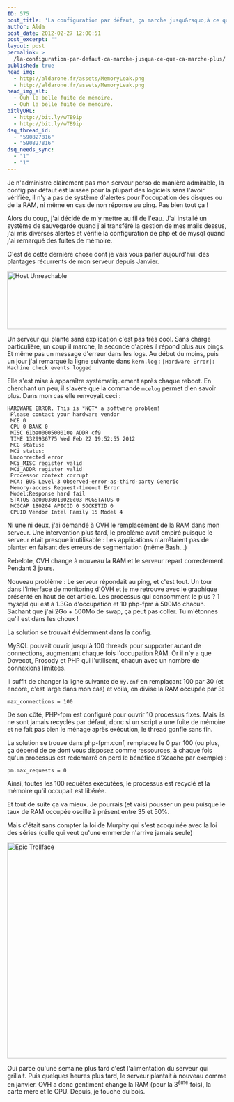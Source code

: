 ```yaml
---
ID: 575
post_title: 'La configuration par défaut, ça marche jusqu&rsquo;à ce que ça marche plus'
author: Alda
post_date: 2012-02-27 12:00:51
post_excerpt: ""
layout: post
permalink: >
  /la-configuration-par-defaut-ca-marche-jusqua-ce-que-ca-marche-plus/
published: true
head_img:
  - http://aldarone.fr/assets/MemoryLeak.png
  - http://aldarone.fr/assets/MemoryLeak.png
head_img_alt:
  - Ouh la belle fuite de mémoire.
  - Ouh la belle fuite de mémoire.
bitlyURL:
  - http://bit.ly/wTB9ip
  - http://bit.ly/wTB9ip
dsq_thread_id:
  - "590827816"
  - "590827816"
dsq_needs_sync:
  - "1"
  - "1"
---
```

<p>Je n'administre clairement pas mon serveur perso de manière admirable, la config par défaut est laissée pour la plupart des logiciels sans l'avoir vérifiée, il n'y a pas de système d'alertes pour l'occupation des disques ou de la RAM, ni même en cas de non réponse au ping. Pas bien tout ça !</p>

<p>Alors du coup, j'ai décidé de m'y mettre au fil de l'eau. J'ai installé un système de sauvegarde quand j'ai transféré la gestion de mes mails dessus, j'ai mis diverses alertes et vérifié la configuration de php et de mysql quand j'ai remarqué des fuites de mémoire.</p>

<p>C'est de cette dernière chose dont je vais vous parler aujourd'hui: des plantages récurrents de mon serveur depuis Janvier.</p>

<p><a href="http://aldarone.fr/wp-content/uploads/2012/02/screenshot.54.png" class="picture"><img src="http://aldarone.fr/assets/screenshot.54-540x133.png" alt="Host Unreachable" title="Host Unreachable" width="540" height="133" class="aligncenter size-large wp-image-577" /></a></p>

<p>Un serveur qui plante sans explication c'est pas très cool. Sans charge particulière, un coup il marche, la seconde d'après il répond plus aux pings. Et même pas un message d'erreur dans les logs. Au début du moins, puis un jour j'ai remarqué la ligne suivante dans <code>kern.log</code> : <code>[Hardware Error]: Machine check events logged</code></p>

<p>Elle s'est mise à apparaître systématiquement après chaque reboot. En cherchant un peu, il s'avère que la commande <code>mcelog</code> permet d'en savoir plus. Dans mon cas elle renvoyait ceci :</p>

<pre><code>HARDWARE ERROR. This is *NOT* a software problem!
 Please contact your hardware vendor
 MCE 0
 CPU 0 BANK 0
 MISC 61ba0000500010e ADDR cf9
 TIME 1329936775 Wed Feb 22 19:52:55 2012
 MCG status:
 MCi status:
 Uncorrected error
 MCi_MISC register valid
 MCi_ADDR register valid
 Processor context corrupt
 MCA: BUS Level-3 Observed-error-as-third-party Generic
 Memory-access Request-timeout Error
 Model:Response hard fail
 STATUS ae00030010020c03 MCGSTATUS 0
 MCGCAP 180204 APICID 0 SOCKETID 0
 CPUID Vendor Intel Family 15 Model 4
</code></pre>

<p>Ni une ni deux, j'ai demandé à OVH le remplacement de la RAM dans mon serveur. Une intervention plus tard, le problème avait empiré puisque le serveur était presque inutilisable : Les applications n'arrêtaient pas de planter en faisant des erreurs de segmentation (même Bash…)</p>

<p>Rebelote, OVH change à nouveau la RAM et le serveur repart correctement. Pendant 3 jours.</p>

<p>Nouveau problème : Le serveur répondait au ping, et c'est tout. Un tour dans l'interface de monitoring d'OVH et je me retrouve avec le graphique présenté en haut de cet article. Les processus qui consomment le plus ? 1 mysqld qui est à 1.3Go d'occupation et 10 php-fpm à 500Mo chacun. Sachant que j'ai 2Go + 500Mo de swap, ça peut pas coller. Tu m'étonnes qu'il est dans les choux !</p>

<p>La solution se trouvait évidemment dans la config.</p>

<p>MySQL pouvait ouvrir jusqu'à 100 threads pour supporter autant de connections, augmentant chaque fois l'occupation RAM. Or il n'y a que Dovecot, Prosody et PHP qui l'utilisent, chacun avec un nombre de connexions limitées.</p>

<p>Il suffit de changer la ligne suivante de <code>my.cnf</code> en remplaçant 100 par 30 (et encore, c'est large dans mon cas) et voila, on divise la RAM occupée par 3:</p>

<pre><code>max_connections = 100
</code></pre>

<p>De son côté, PHP-fpm est configuré pour ouvrir 10 processus fixes. Mais ils ne sont jamais recyclés par défaut, donc si un script a une fuite de mémoire et ne fait pas bien le ménage après exécution, le thread gonfle sans fin.</p>

<p>La solution se trouve dans php-fpm.conf, remplacez le 0 par 100 (ou plus, ça dépend de ce dont vous disposez comme ressources, à chaque fois qu'un processus est redémarré on perd le bénéfice d'Xcache par exemple) :</p>

<pre><code>pm.max_requests = 0
</code></pre>

<p>Ainsi, toutes les 100 requêtes exécutées, le processus est recyclé et la mémoire qu'il occupait est libérée.</p>

<p>Et tout de suite ça va mieux. Je pourrais (et vais) pousser un peu puisque le taux de RAM occupée oscille à présent entre 35 et 50%.</p>

<p>Mais c'était sans compter la loi de Murphy qui s'est acoquinée avec la loi des séries (celle qui veut qu'une emmerde n'arrive jamais seule)</p>

<p><img src="http://aldarone.fr/assets/epic-trollface-540x496.jpg" alt="Epic Trollface" title="Epic Trollface" width="540" height="496" class="aligncenter size-large wp-image-583" /></p>

<p>Oui parce qu'une semaine plus tard c'est l'alimentation du serveur qui grillait. Puis quelques heures plus tard, le serveur plantait à nouveau comme en janvier. OVH a donc gentiment changé la RAM (pour la 3<sup>ème</sup> fois), la carte mère et le CPU. Depuis, je touche du bois.</p>